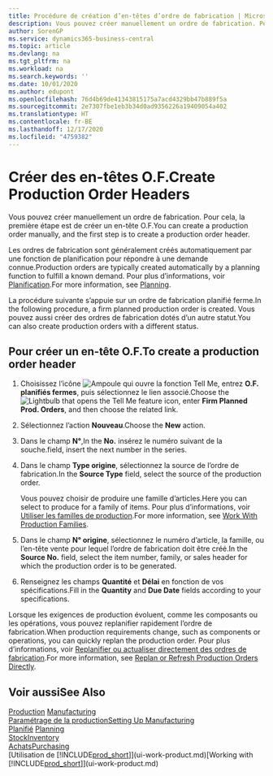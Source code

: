 ```yaml
---
title: Procédure de création d’en-têtes d’ordre de fabrication | Microsoft Docs
description: Vous pouvez créer manuellement un ordre de fabrication. Pour cela, la première étape est de créer un en-tête O.F.
author: SorenGP
ms.service: dynamics365-business-central
ms.topic: article
ms.devlang: na
ms.tgt_pltfrm: na
ms.workload: na
ms.search.keywords: ''
ms.date: 10/01/2020
ms.author: edupont
ms.openlocfilehash: 76d4b69de41343815175a7acd4329bb47b889f5a
ms.sourcegitcommit: 2e7307fbe1eb3b34d0ad9356226a19409054a402
ms.translationtype: HT
ms.contentlocale: fr-BE
ms.lasthandoff: 12/17/2020
ms.locfileid: "4759382"
---
```

# <a name="create-production-order-headers"></a><span data-ttu-id="b631f-103">Créer des en-têtes O.F.</span><span class="sxs-lookup"><span data-stu-id="b631f-103">Create Production Order Headers</span></span>
<span data-ttu-id="b631f-104">Vous pouvez créer manuellement un ordre de fabrication. Pour cela, la première étape est de créer un en-tête O.F.</span><span class="sxs-lookup"><span data-stu-id="b631f-104">You can create a production order manually, and the first step is to create a production order header.</span></span>

<span data-ttu-id="b631f-105">Les ordres de fabrication sont généralement créés automatiquement par une fonction de planification pour répondre à une demande connue.</span><span class="sxs-lookup"><span data-stu-id="b631f-105">Production orders are typically created automatically by a planning function to fulfill a known demand.</span></span> <span data-ttu-id="b631f-106">Pour plus d’informations, voir [Planification](production-planning.md).</span><span class="sxs-lookup"><span data-stu-id="b631f-106">For more information, see [Planning](production-planning.md).</span></span>   

<span data-ttu-id="b631f-107">La procédure suivante s’appuie sur un ordre de fabrication planifié ferme.</span><span class="sxs-lookup"><span data-stu-id="b631f-107">In the following procedure, a firm planned production order is created.</span></span> <span data-ttu-id="b631f-108">Vous pouvez aussi créer des ordres de fabrication dotés d’un autre statut.</span><span class="sxs-lookup"><span data-stu-id="b631f-108">You can also create production orders with a different status.</span></span>  

## <a name="to-create-a-production-order-header"></a><span data-ttu-id="b631f-109">Pour créer un en-tête O.F.</span><span class="sxs-lookup"><span data-stu-id="b631f-109">To create a production order header</span></span>  
1.  <span data-ttu-id="b631f-110">Choisissez l’icône ![Ampoule qui ouvre la fonction Tell Me](media/ui-search/search_small.png "Dites-moi ce que vous voulez faire"), entrez **O.F. planifiés fermes**, puis sélectionnez le lien associé.</span><span class="sxs-lookup"><span data-stu-id="b631f-110">Choose the ![Lightbulb that opens the Tell Me feature](media/ui-search/search_small.png "Tell me what you want to do") icon, enter **Firm Planned Prod. Orders**, and then choose the related link.</span></span>  
2.  <span data-ttu-id="b631f-111">Sélectionnez l’action **Nouveau**.</span><span class="sxs-lookup"><span data-stu-id="b631f-111">Choose the **New** action.</span></span>  
3.  <span data-ttu-id="b631f-112">Dans le champ **N°**,</span><span class="sxs-lookup"><span data-stu-id="b631f-112">In the **No.**</span></span> <span data-ttu-id="b631f-113">insérez le numéro suivant de la souche.</span><span class="sxs-lookup"><span data-stu-id="b631f-113">field, insert the next number in the series.</span></span>  
4.  <span data-ttu-id="b631f-114">Dans le champ **Type origine**, sélectionnez la source de l’ordre de fabrication.</span><span class="sxs-lookup"><span data-stu-id="b631f-114">In the **Source Type** field, select the source of the production order.</span></span>

    <span data-ttu-id="b631f-115">Vous pouvez choisir de produire une famille d’articles.</span><span class="sxs-lookup"><span data-stu-id="b631f-115">Here you can select to produce for a family of items.</span></span> <span data-ttu-id="b631f-116">Pour plus d’informations, voir [Utiliser les familles de production](production-how-work-family.md).</span><span class="sxs-lookup"><span data-stu-id="b631f-116">For more information, see [Work With Production Families](production-how-work-family.md).</span></span>
5.  <span data-ttu-id="b631f-117">Dans le champ **N° origine**, sélectionnez le numéro d’article, la famille, ou l’en-tête vente pour lequel l’ordre de fabrication doit être créé.</span><span class="sxs-lookup"><span data-stu-id="b631f-117">In the **Source No.** field, select the item number, family, or sales header for which the production order is to be generated.</span></span>  
6.  <span data-ttu-id="b631f-118">Renseignez les champs **Quantité** et **Délai** en fonction de vos spécifications.</span><span class="sxs-lookup"><span data-stu-id="b631f-118">Fill in the **Quantity** and **Due Date** fields according to your specifications.</span></span>  

<span data-ttu-id="b631f-119">Lorsque les exigences de production évoluent, comme les composants ou les opérations, vous pouvez replanifier rapidement l’ordre de fabrication.</span><span class="sxs-lookup"><span data-stu-id="b631f-119">When production requirements change, such as components or operations, you can quickly replan the production order.</span></span> <span data-ttu-id="b631f-120">Pour plus d’informations, voir [Replanifier ou actualiser directement des ordres de fabrication](production-how-to-replan-refresh-production-orders.md).</span><span class="sxs-lookup"><span data-stu-id="b631f-120">For more information, see [Replan or Refresh Production Orders Directly](production-how-to-replan-refresh-production-orders.md).</span></span> 

## <a name="see-also"></a><span data-ttu-id="b631f-121">Voir aussi</span><span class="sxs-lookup"><span data-stu-id="b631f-121">See Also</span></span>  
<span data-ttu-id="b631f-122">[Production](production-manage-manufacturing.md)  </span><span class="sxs-lookup"><span data-stu-id="b631f-122">[Manufacturing](production-manage-manufacturing.md)  </span></span>  
[<span data-ttu-id="b631f-123">Paramétrage de la production</span><span class="sxs-lookup"><span data-stu-id="b631f-123">Setting Up Manufacturing</span></span>](production-configure-production-processes.md)  
<span data-ttu-id="b631f-124">[Planifié](production-planning.md)    </span><span class="sxs-lookup"><span data-stu-id="b631f-124">[Planning](production-planning.md)    </span></span>  
[<span data-ttu-id="b631f-125">Stock</span><span class="sxs-lookup"><span data-stu-id="b631f-125">Inventory</span></span>](inventory-manage-inventory.md)  
[<span data-ttu-id="b631f-126">Achats</span><span class="sxs-lookup"><span data-stu-id="b631f-126">Purchasing</span></span>](purchasing-manage-purchasing.md)  
<span data-ttu-id="b631f-127">[Utilisation de [!INCLUDE[prod_short](includes/prod_short.md)]](ui-work-product.md)</span><span class="sxs-lookup"><span data-stu-id="b631f-127">[Working with [!INCLUDE[prod_short](includes/prod_short.md)]](ui-work-product.md)</span></span>
